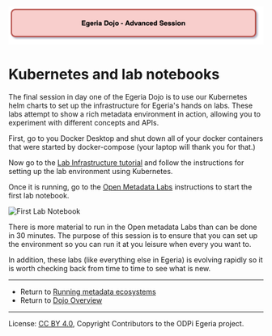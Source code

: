 <!-- SPDX-License-Identifier: CC-BY-4.0 -->
<!-- Copyright Contributors to the ODPi Egeria project 2020. -->

![Red - Advanced sessions](egeria-dojo-session-coding-red-advanced-session.png)

# Kubernetes and lab notebooks

The final session in day one of the Egeria Dojo is to use our Kubernetes
helm charts to set up the infrastructure for Egeria's hands on labs.
These labs attempt to show a rich metadata environment in action,
allowing you to experiment with different concepts and APIs.

First, go to you Docker Desktop and shut down all of your docker containers that were started
by docker-compose (your laptop will thank you for that.)

Now go to the [Lab Infrastructure tutorial](../tutorials/lab-infrastructure-guide)
and follow the instructions for setting up the lab environment using Kubernetes.

Once it is running, go to the [Open Metadata Labs](../open-metadata-labs) instructions
to start the first lab notebook.

![First Lab Notebook](../../../developer-resources/tools/jupyter-notebook-browser-window.png)

There is more material to run in the Open metadata Labs than can be done in 30 minutes.
The purpose of this session is to ensure that you can set up the environment
so you can run it at you leisure when every you want to.

In addition, these labs (like everything else in Egeria) is evolving rapidly so it is worth
checking back from time to time to see what is new.

----

* Return to [Running metadata ecosystems](egeria-dojo-day-1-3-3-running-metadata-ecosystems.md)
* Return to [Dojo Overview]()

----
License: [CC BY 4.0](https://creativecommons.org/licenses/by/4.0/),
Copyright Contributors to the ODPi Egeria project.